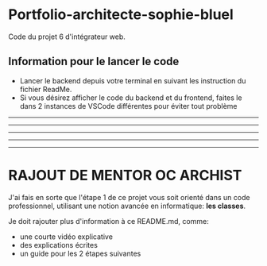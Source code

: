 # Portfolio-architecte-sophie-bluel

Code du projet 6 d'intégrateur web.

## Information pour le lancer le code

 - Lancer le backend depuis votre terminal en suivant les instruction du fichier ReadMe.
 - Si vous désirez afficher le code du backend et du frontend, faites le dans 2 instances de VSCode différentes pour éviter tout problème

---
---
---
---
---

# RAJOUT DE MENTOR OC ARCHIST 

J'ai fais en sorte que l'étape 1 de ce projet vous soit orienté dans un code professionnel, utilisant une notion avancée en informatique: **les classes**. 

Je doit rajouter plus d'information à ce README.md, comme: 
- une courte vidéo explicative
- des explications écrites
- un guide pour les 2 étapes suivantes